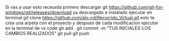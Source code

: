 Si vas a usar esto receurda primero descargar git https://github.com/git-for-windows/git/releases/download
ya descargado e instalado ejecutar en terminal
git clone https://github.com/alo-cd/Recorrido_Virtual.git
esto te crea una arpeta con el proyecto y despues de cada modificacion ejecutar en la terminal de vs code 
git add .
git commit -m "TUS INICIALES-LOS CAMBIOS REALIZADOS"
git pull
git push 

